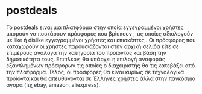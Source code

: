 # postdeals
Το postdeals ειναι μια πλατφόρμα στην οποία εγγεγραμμένοι χρήστες μπορούν να ποστάρουν πρόσφορες που βρίσκουν , τις οποίες αξιολογούν με like ή dislike εγγεγραμμένοι χρήστες και επισκέπτες . Οι πρόσφορες που καταχωρούν οι χρήστες παρουσιάζονται στην αρχική σελίδα είτε σε επιμέρους ανάλογα την κατηγορία του προϊόντος και βάση την δημοτικότητα τους. Επιπλέον, θα υπάρχει η επιλογή αναφοράς εξαντλημένων πρόσφορων τις οποίες ο διαχειριστής θα τις κατεβάζει από την πλατφόρμα. Τέλος, οι πρόσφορες θα είναι κυρίως σε τεχνολογικά προϊόντα και θα απευθύνονται σε Έλληνες χρήστες άλλα στην παγκόσμια αγορά (πχ ebay, amazon, aliexpress).
